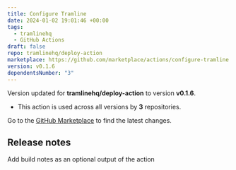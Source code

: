 ```yaml
---
title: Configure Tramline
date: 2024-01-02 19:01:46 +00:00
tags:
  - tramlinehq
  - GitHub Actions
draft: false
repo: tramlinehq/deploy-action
marketplace: https://github.com/marketplace/actions/configure-tramline
version: v0.1.6
dependentsNumber: "3"
---
```



Version updated for **tramlinehq/deploy-action** to version **v0.1.6**.
- This action is used across all versions by **3** repositories.

Go to the [GitHub Marketplace](https://github.com/marketplace/actions/configure-tramline) to find the latest changes.

## Release notes

Add build notes as an optional output of the action
